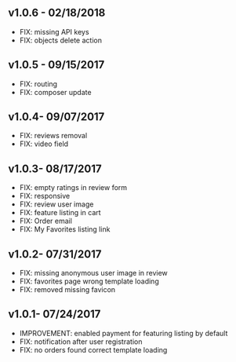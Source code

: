 ## v1.0.6 - 02/18/2018

* FIX: missing API keys
* FIX: objects delete action

## v1.0.5 - 09/15/2017

* FIX: routing
* FIX: composer update

## v1.0.4- 09/07/2017

* FIX: reviews removal
* FIX: video field

## v1.0.3- 08/17/2017

* FIX: empty ratings in review form
* FIX: responsive
* FIX: review user image
* FIX: feature listing in cart
* FIX: Order email
* FIX: My Favorites listing link 

## v1.0.2- 07/31/2017

* FIX: missing anonymous user image in review
* FIX: favorites page wrong template loading
* FIX: removed missing favicon

## v1.0.1- 07/24/2017

* IMPROVEMENT: enabled payment for featuring listing by default
* FIX: notification after user registration
* FIX: no orders found correct template loading